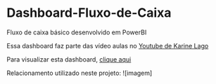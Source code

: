 # Dashboard-Fluxo-de-Caixa
Fluxo de caixa básico desenvolvido em PowerBI

Essa dashboard faz parte das vídeo aulas no 
[Youtube de Karine Lago](https://www.youtube.com/channel/UCsx_ZsgsX6BIFueejCDBLkg)

Para visualizar esta dashboard, 
[clique aqui](https://app.powerbi.com/view?r=eyJrIjoiYTIwNWQ0OTQtNTBkNC00ODczLTg2NGMtN2EwMjE5YTg3YTI3IiwidCI6Ijc1Y2IwZTc4LTg5NzMtNDdmMi1iYTQxLTJhMWIwOTRkMTFmMiJ9&pageName=ReportSection )

Relacionamento utilizado neste projeto:
![imagem]
